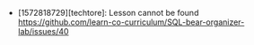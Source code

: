 * [1572818729][techtore]: Lesson cannot be found https://github.com/learn-co-curriculum/SQL-bear-organizer-lab/issues/40  
